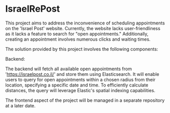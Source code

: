 ﻿# IsraelRePost

This project aims to address the inconvenience of scheduling appointments on the 'Israel Post' website. Currently, the website lacks user-friendliness as it lacks a feature to search for "open appointments." Additionally, creating an appointment involves numerous clicks and waiting times.

The solution provided by this project involves the following components:

Backend:

The backend will fetch all available open appointments from 'https://israelpost.co.il/' and store them using Elasticsearch.
It will enable users to query for open appointments within a chosen radius from their location, specifying a specific date and time.
To efficiently calculate distances, the query will leverage Elastic's spatial indexing capabilities.

The frontend aspect of the project will be managed in a separate repository at a later date.
